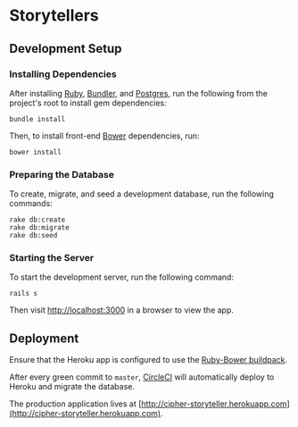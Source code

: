 # Storytellers

## Development Setup

### Installing Dependencies

After installing [Ruby](https://www.ruby-lang.org/en/), [Bundler](http://bundler.io/), and [Postgres](http://www.postgresql.org/), run the following from the project's root to install gem dependencies:

```shell
bundle install
```

Then, to install front-end [Bower](http://bower.io/) dependencies, run:

```shell
bower install
```

### Preparing the Database

To create, migrate, and seed a development database, run the following commands:

```shell
rake db:create
rake db:migrate
rake db:seed
```

### Starting the Server

To start the development server, run the following command:

```shell
rails s
```

Then visit [http://localhost:3000](http://localhost:3000) in a browser to view the app.

## Deployment

Ensure that the Heroku app is configured to use the [Ruby-Bower buildpack](https://github.com/qnyp/heroku-buildpack-ruby-bower.git).

After every green commit to `master`, [CircleCI](https://circleci.com/gh/SolarCS/storytellers/tree/master) will automatically deploy to Heroku and migrate the database.

The production application lives at [http://cipher-storyteller.herokuapp.com](http://cipher-storyteller.herokuapp.com).
